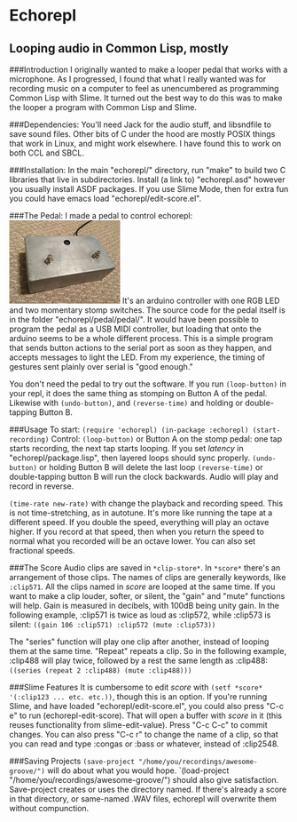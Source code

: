 # Echorepl
## Looping audio in Common Lisp, mostly

###Introduction
I originally wanted to make a looper pedal that works with a microphone. As I progressed, I found that what I really wanted was for recording music on a computer to feel as unencumbered as programming Common Lisp with Slime. It turned out the best way to do this was to make the looper a program with Common Lisp and Slime.

###Dependencies:
You'll need Jack for the audio stuff, and libsndfile to save sound files. Other bits of C under the hood are mostly POSIX things that work in Linux, and might work elsewhere. I have found this to work on both CCL and SBCL.

###Installation:
In the main "echorepl/" directory, run "make" to build two C libraries that live in subdirectories. Install (a link to) "echorepl.asd" however you usually install ASDF packages. If you use Slime Mode, then for extra fun you could have emacs load "echorepl/edit-score.el".

###The Pedal:
I made a pedal to control echorepl:
![The Pedal](pedal.png)
It's an arduino controller with one RGB LED and two momentary stomp switches. The source code for the pedal itself is in the folder "echorepl/pedal/pedal/". It would have been possible to program the pedal as a USB MIDI controller, but loading that onto the arduino seems to be a whole different process. This is a simple program that sends button actions to the serial port as soon as they happen, and accepts messages to light the LED. From my experience, the timing of gestures sent plainly over serial is "good enough."

You don't need the pedal to try out the software. If you run `(loop-button)` in your repl, it does the same thing as stomping on Button A of the pedal. Likewise with `(undo-button)`, and `(reverse-time)` and holding or double-tapping Button B.

###Usage
To start:
`(require 'echorepl)
(in-package :echorepl)
(start-recording)`
Control:
`(loop-button)` or Button A on the stomp pedal: one tap starts recording, the next tap starts looping. If you set *latency* in "echorepl/package.lisp", then layered loops should sync properly.
`(undo-button)` or holding Button B will delete the last loop
`(reverse-time)` or double-tapping button B will run the clock backwards. Audio will play and record in reverse.

`(time-rate new-rate)` with change the playback and recording speed. This is not time-stretching, as in autotune. It's more like running the tape at a different speed. If you double the speed, everything will play an octave higher. If you record at that speed, then when you return the speed to normal what you recorded will be an octave lower. You can also set fractional speeds.

###The Score
Audio clips are saved in `*clip-store*`. In `*score*` there's an arrangement of those clips. The names of clips are generally keywords, like `:clip571`. All the clips named in *score* are looped at the same time. If you want to make a clip louder, softer, or silent, the "gain" and "mute" functions will help. Gain is measured in decibels, with 100dB being unity gain. In the following example, :clip571 is twice as loud as :clip572, while :clip573 is silent:
`((gain 106 :clip571) :clip572 (mute :clip573))`

The "series" function will play one clip after another, instead of looping them at the same time. "Repeat" repeats a clip. So in the following example, :clip488 will play twice, followed by a rest the same length as :clip488:
`((series (repeat 2 :clip488) (mute :clip488)))`

###Slime Features
It is cumbersome to edit *score* with `(setf *score* '(:clip123 ... etc. etc.))`, though this is an option. If you're running Slime, and have loaded "echorepl/edit-score.el", you could also press "C-c e" to run (echorepl-edit-score). That will open a buffer with *score* in it (this reuses functionality from slime-edit-value). Press "C-c C-c" to commit changes. You can also press "C-c r" to change the name of a clip, so that you can read and type :congas or :bass or whatever, instead of :clip2548.

###Saving Projects
`(save-project "/home/you/recordings/awesome-groove/")` will do about what you would hope. `(load-project "/home/you/recordings/awesome-groove/") should also give satisfaction. Save-project creates or uses the directory named. If there's already a score in that directory, or same-named .WAV files, echorepl will overwrite them without compunction.
